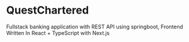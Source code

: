 # QuestChartered
Fullstack banking application with REST API using springboot, Frontend Written In React + TypeScript with Next.js

